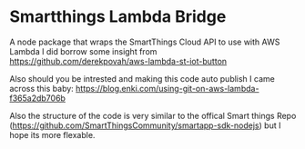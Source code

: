 # Smartthings Lambda Bridge
A node package that wraps the SmartThings Cloud API to use with AWS Lambda
I did borrow some insight from https://github.com/derekpovah/aws-lambda-st-iot-button

Also should you be intrested and making this code auto publish I came across this baby: https://blog.enki.com/using-git-on-aws-lambda-f365a2db706b

Also the structure of the code is very similar to the offical Smart things Repo (https://github.com/SmartThingsCommunity/smartapp-sdk-nodejs) but I hope its more flexable. 
